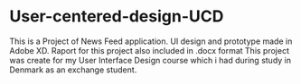 # User-centered-design-UCD
This is a Project of News Feed application. UI design and prototype made in Adobe XD. 
Raport for this project also included in .docx format
This project was create for my User Interface Design course which i had during study in Denmark as an exchange student.
